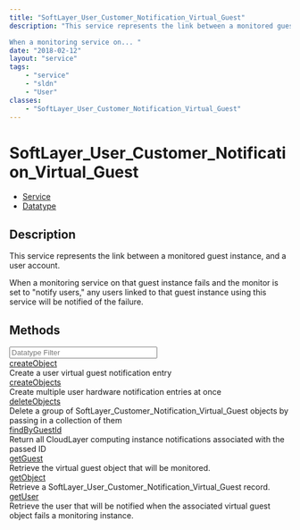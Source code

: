 ```yaml
---
title: "SoftLayer_User_Customer_Notification_Virtual_Guest"
description: "This service represents the link between a monitored guest instance, and a user account. 

When a monitoring service on... "
date: "2018-02-12"
layout: "service"
tags:
    - "service"
    - "sldn"
    - "User"
classes:
    - "SoftLayer_User_Customer_Notification_Virtual_Guest"
---
```

# SoftLayer_User_Customer_Notification_Virtual_Guest
<div id='service-datatype'>
    <ul id='sldn-reference-tabs'>
    <li id='service'> <a href='/reference/services/SoftLayer_User_Customer_Notification_Virtual_Guest' >Service</a></li>    <li id='datatype'> <a href='/reference/datatypes/SoftLayer_User_Customer_Notification_Virtual_Guest' >Datatype</a></li>
    </ul>
</div>

## Description
This service represents the link between a monitored guest instance, and a user account. 

When a monitoring service on that guest instance fails and the monitor is set to "notify users," any users linked to that guest instance using this service will be notified of the failure. 
        
        
<div id="properties" class="content">
    <h2>Methods</h2>
    <div class="view-filters">
        <div class="clearfix">
            <div class="search-input-box">
                <input placeholder="Datatype Filter" onkeyup="titleSearch(inputId='edit-combine', divId='method-div', elementClass='method-row')" 
                    type="text" id="edit-combine" value="" size="30" maxlength="128" class="form-text">
            </div>
        </div>
    </div>
    <div id="method-div">
            <div class="method-row">
                        <span class='view-field-title'><a href='/reference/services/SoftLayer_User_Customer_Notification_Virtual_Guest/createObject'> createObject</a> </span>
            <div class='views-field-body'>Create a user virtual guest notification entry</div>
        </div>
            <div class="method-row">
                        <span class='view-field-title'><a href='/reference/services/SoftLayer_User_Customer_Notification_Virtual_Guest/createObjects'> createObjects</a> </span>
            <div class='views-field-body'>Create multiple user hardware notification entries at once</div>
        </div>
            <div class="method-row">
                        <span class='view-field-title'><a href='/reference/services/SoftLayer_User_Customer_Notification_Virtual_Guest/deleteObjects'> deleteObjects</a> </span>
            <div class='views-field-body'>Delete a group of SoftLayer_Customer_Notification_Virtual_Guest objects by passing in a collection of them</div>
        </div>
            <div class="method-row">
                        <span class='view-field-title'><a href='/reference/services/SoftLayer_User_Customer_Notification_Virtual_Guest/findByGuestId'> findByGuestId</a> </span>
            <div class='views-field-body'>Return all CloudLayer computing instance notifications associated with the passed ID</div>
        </div>
            <div class="method-row">
                        <span class='view-field-title'><a href='/reference/services/SoftLayer_User_Customer_Notification_Virtual_Guest/getGuest'> getGuest</a> </span>
            <div class='views-field-body'>Retrieve the virtual guest object that will be monitored.</div>
        </div>
            <div class="method-row">
                        <span class='view-field-title'><a href='/reference/services/SoftLayer_User_Customer_Notification_Virtual_Guest/getObject'> getObject</a> </span>
            <div class='views-field-body'>Retrieve a SoftLayer_User_Customer_Notification_Virtual_Guest record.</div>
        </div>
            <div class="method-row">
                        <span class='view-field-title'><a href='/reference/services/SoftLayer_User_Customer_Notification_Virtual_Guest/getUser'> getUser</a> </span>
            <div class='views-field-body'>Retrieve the user that will be notified when the associated virtual guest object fails a monitoring instance.</div>
        </div>
        </div>
</div>

